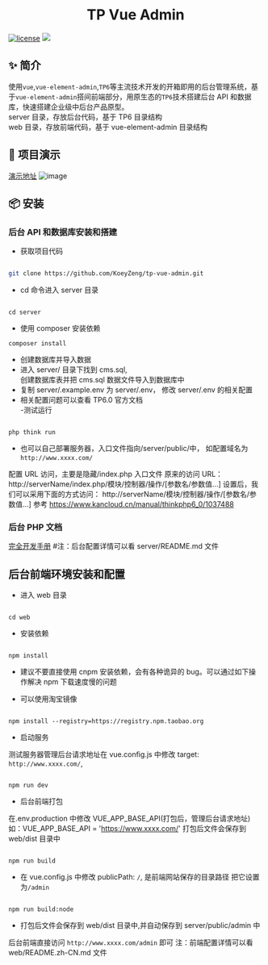 <div align="center">
	<h1>TP Vue Admin</h1>
</div>

[![license](https://img.shields.io/badge/license-MIT-green.svg)](./LICENSE) ![](https://img.shields.io/github/stars/KoeyZeng/tp-vue-admin)

## ✨ 简介

使用`vue`,`vue-element-admin`,`TP6`等主流技术开发的开箱即用的后台管理系统，基于`vue-element-admin`搭间前端部分，用原生态的`TP6`技术搭建后台 API 和数据库，快速搭建企业级中后台产品原型。
<br>server 目录，存放后台代码，基于 TP6 目录结构
<br>web 目录，存放前端代码，基于 vue-element-admin 目录结构

## 🚀 项目演示

[演示地址](http://119.91.225.224:8088/admin)
![image](https://github.com/KoeyZeng/tp-vue-admin/tree/main/server/public/static/images/demo.jpg)

## 📦 安装

### 后台 API 和数据库安装和搭建

- 获取项目代码

```bash

git clone https://github.com/KoeyZeng/tp-vue-admin.git
```

- cd 命令进入 server 目录

```

cd server

```

- 使用 composer 安装依赖

```
composer install
```

- 创建数据库并导入数据
- 进入 server/ 目录下找到 cms.sql,
  <br>创建数据库表并把 cms.sql 数据文件导入到数据库中
  <br>
- 复制 server/.example.env 为 server/.env， 修改 server/.env 的相关配置<br>
- 相关配置问题可以查看 TP6.0 官方文档
  <br> -测试运行

```

php think run

```

- 也可以自己部署服务器，入口文件指向/server/public/中，
  如配置域名为 `http://www.xxxx.com/`

配置 URL 访问，主要是隐藏/index.php 入口文件
原来的访问 URL：
http://serverName/index.php/模块/控制器/操作/[参数名/参数值...]
设置后，我们可以采用下面的方式访问：
http://serverName/模块/控制器/操作/[参数名/参数值...]
参考
https://www.kancloud.cn/manual/thinkphp6_0/1037488

### 后台 PHP 文档

[完全开发手册](https://www.kancloud.cn/manual/thinkphp6_0/content) #注：后台配置详情可以看 server/README.md 文件

## 后台前端环境安装和配置

- 进入 web 目录

```

cd web

```

- 安装依赖

```

npm install

```

- 建议不要直接使用 cnpm 安装依赖，会有各种诡异的 bug。可以通过如下操作解决 npm 下载速度慢的问题

- 可以使用淘宝镜像

```

npm install --registry=https://registry.npm.taobao.org

```

- 启动服务

测试服务器管理后台请求地址在 vue.config.js 中修改 target: `http://www.xxxx.com/`,

```

npm run dev

```

- 后台前端打包

在.env.production 中修改 VUE_APP_BASE_API(打包后，管理后台请求地址)
如：VUE_APP_BASE_API = 'https://www.xxxx.com/'
打包后文件会保存到 web/dist 目录中

```

npm run build

```

- 在 vue.config.js 中修改 publicPath: `/`, 是前端网站保存的目录路径
  把它设置为`/admin`

```

npm run build:node

```

- 打包后文件会保存到 web/dist 目录中,并自动保存到 server/public/admin 中

后台前端直接访问 `http://www.xxxx.com/admin` 即可
注：前端配置详情可以看 web/README.zh-CN.md 文件
